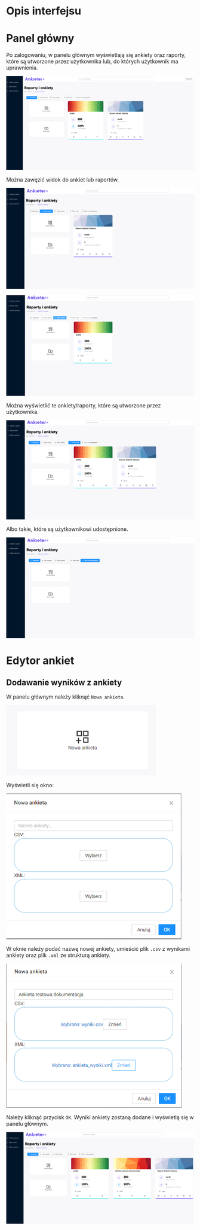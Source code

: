 # Opis interfejsu

# Panel główny

Po zalogowaniu, w panelu głównym wyświetlają się ankiety oraz raporty, które są utworzone przez użytkownika lub, do których użytkownik ma uprawnienia.

![img_1.png](../img/img_1.png)

Można zawęzić widok do ankiet lub raportów.

![img_4.png](../img/img_4.png)

![img_5.png](../img/img_5.png)

Można wyświetlić te ankiety/raporty, które są utworzone przez użytkownika.

![img_6.png](../img/img_6.png)

Albo takie, które są użytkownikowi udostępnione.

![img_7.png](../img/img_7.png)

# Edytor ankiet

## Dodawanie wyników z ankiety

W panelu głównym należy kliknąć  `Nowa ankieta`.  

![img_9.png](../img/img_9.png)

Wyświetli się okno:  

![img_8.png](../img/img_8.png)

W oknie należy podać nazwę nowej ankiety, umieścić plik `.csv` z wynikami ankiety oraz plik `.xml` ze strukturą ankiety.  

![img_10.png](../img/img_10.png)

Należy kliknąć przycisk `OK`. Wyniki ankiety zostaną dodane i wyświetlą się w panelu głównym.  

![img_12.png](../img/img_12.png)
